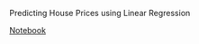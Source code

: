 Predicting House Prices using Linear Regression

<a href="https://github.com/jlstewart12/Predicting-House-Prices/blob/main/PricePredictionModeling.ipynb">Notebook</a>